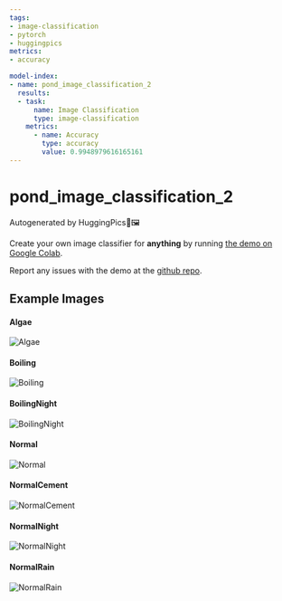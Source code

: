 ```yaml
---
tags:
- image-classification
- pytorch
- huggingpics
metrics:
- accuracy

model-index:
- name: pond_image_classification_2
  results:
  - task:
      name: Image Classification
      type: image-classification
    metrics:
      - name: Accuracy
        type: accuracy
        value: 0.9948979616165161
---
```


# pond_image_classification_2


Autogenerated by HuggingPics🤗🖼️

Create your own image classifier for **anything** by running [the demo on Google Colab](https://colab.research.google.com/github/nateraw/huggingpics/blob/main/HuggingPics.ipynb).

Report any issues with the demo at the [github repo](https://github.com/nateraw/huggingpics).


## Example Images


#### Algae

![Algae](images/Algae.png)

#### Boiling

![Boiling](images/Boiling.png)

#### BoilingNight

![BoilingNight](images/BoilingNight.png)

#### Normal

![Normal](images/Normal.png)

#### NormalCement

![NormalCement](images/NormalCement.png)

#### NormalNight

![NormalNight](images/NormalNight.png)

#### NormalRain

![NormalRain](images/NormalRain.png)